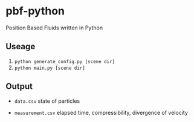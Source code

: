 # pbf-python
Position Based Fluids written in Python

## Useage
1. `python generate_config.py [scene dir]`
2. `python main.py [scene dir]`

## Output
- `data.csv`
state of particles

- `measurement.csv`
elapsed time, compressibility, divergence of velocity